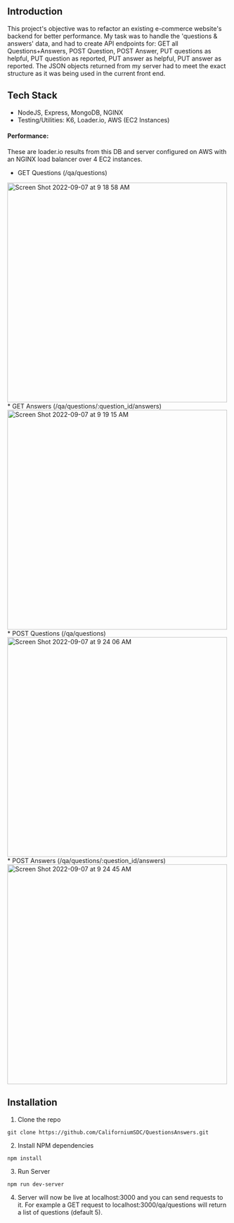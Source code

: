 ## Introduction
This project's objective was to refactor an existing e-commerce website's backend for better performance. My task was to handle the 'questions & answers' data, and had to create API endpoints for: GET all Questions+Answers, POST Question, POST Answer, PUT questions as helpful, PUT question as reported, PUT answer as helpful, PUT answer as reported. The JSON objects returned from my server had to meet the exact structure as it was being used in the current front end.

## Tech Stack
* NodeJS, Express, MongoDB, NGINX
* Testing/Utilities: K6, Loader.io, AWS (EC2 Instances)

#### Performance:
These are loader.io results from this DB and server configured on AWS with an NGINX load balancer over 4 EC2 instances.
* GET Questions (/qa/questions)
<img width="500" alt="Screen Shot 2022-09-07 at 9 18 58 AM" src="https://user-images.githubusercontent.com/96403295/188889027-a4025062-68c6-4f65-8766-ed044348dc49.png">
* GET Answers (/qa/questions/:question_id/answers)
<img width="500" alt="Screen Shot 2022-09-07 at 9 19 15 AM" src="https://user-images.githubusercontent.com/96403295/188889234-4473e644-3d24-4df7-a9e1-bd82f8835a80.png">
* POST Questions (/qa/questions)
<img width="500" alt="Screen Shot 2022-09-07 at 9 24 06 AM" src="https://user-images.githubusercontent.com/96403295/188889593-fdfd21ba-369a-49ee-b8ba-798e1bd1bc58.png">
* POST Answers (/qa/questions/:question_id/answers)
<img width="500" alt="Screen Shot 2022-09-07 at 9 24 45 AM" src="https://user-images.githubusercontent.com/96403295/188889657-92d22598-8a8c-472f-a3a8-01ff30b54472.png">

## Installation

1. Clone the repo
```
git clone https://github.com/CaliforniumSDC/QuestionsAnswers.git
```

2. Install NPM dependencies
```
npm install
```

3. Run Server
```
npm run dev-server
```

4. Server will now be live at localhost:3000 and you can send requests to it. For example a GET request to localhost:3000/qa/questions will return a list of questions (default 5).
